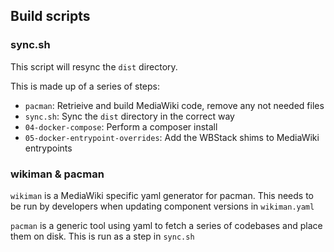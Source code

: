 ## Build scripts

### sync.sh

This script will resync the `dist` directory.

This is made up of a series of steps:

- `pacman`: Retrieive and build MediaWiki code, remove any not needed files
- `sync.sh`: Sync the `dist` directory in the correct way
- `04-docker-compose`: Perform a composer install
- `05-docker-entrypoint-overrides`: Add the WBStack shims to MediaWiki entrypoints

### wikiman & pacman

`wikiman` is a MediaWiki specific yaml generator for pacman.
This needs to be run by developers when updating component versions in `wikiman.yaml`

`pacman` is a generic tool using yaml to fetch a series of codebases and place them on disk.
This is run as a step in `sync.sh`

